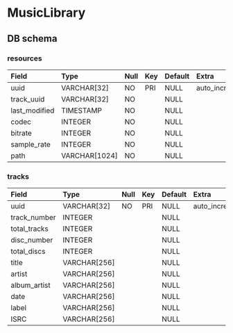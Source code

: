 # MusicLibrary

## DB schema

### resources

| Field                    | Type                 | Null | Key | Default | Extra          |
| :----------------------- | :------------------- | :--- | :-- | :------ | :------------- |
| uuid                     | VARCHAR[32]          | NO   | PRI | NULL    | auto_increment |
| track_uuid               | VARCHAR[32]          | NO   |     | NULL    |                |
| last_modified            | TIMESTAMP            | NO   |     | NULL    |                |
| codec                    | INTEGER              | NO   |     | NULL    |                |
| bitrate                  | INTEGER              | NO   |     | NULL    |                |
| sample_rate              | INTEGER              | NO   |     | NULL    |                |
| path                     | VARCHAR[1024]        | NO   |     | NULL    |                |

### tracks

| Field                    | Type                 | Null | Key | Default | Extra          |
| :----------------------- | :------------------- | :--- | :-- | :------ | :------------- |
| uuid                     | VARCHAR[32]          | NO   | PRI | NULL    | auto_increment |
| track_number             | INTEGER              |      |     | NULL    |                |
| total_tracks             | INTEGER              |      |     | NULL    |                |
| disc_number              | INTEGER              |      |     | NULL    |                |
| total_discs              | INTEGER              |      |     | NULL    |                |
| title                    | VARCHAR[256]         |      |     | NULL    |                |
| artist                   | VARCHAR[256]         |      |     | NULL    |                |
| album_artist             | VARCHAR[256]         |      |     | NULL    |                |
| date                     | VARCHAR[256]         |      |     | NULL    |                |
| label                    | VARCHAR[256]         |      |     | NULL    |                |
| ISRC                     | VARCHAR[256]         |      |     | NULL    |                |
